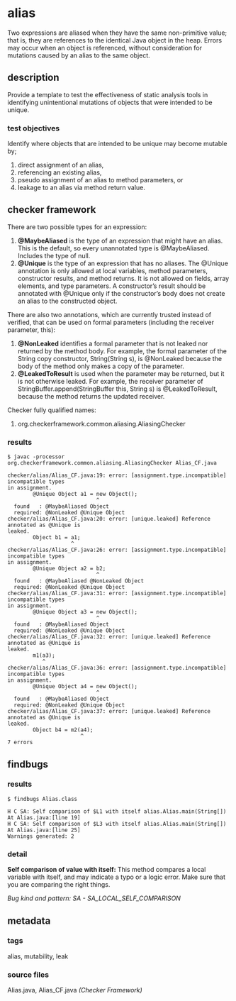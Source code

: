# alias
Two expressions are aliased when they have the same non-primitive value; that is, they 
are references to the identical Java object in the heap. Errors may occur when an object
is referenced, without consideration for mutations caused by an alias to the same object.

## description
Provide a template to test the effectiveness of static analysis tools in identifying 
unintentional mutations of objects that were intended to be unique.

### test objectives
Identify where objects that are intended to be unique may become mutable by;
1. direct assignment of an alias, 
2. referencing an existing alias, 
3. pseudo assignment of an alias to method parameters, or
4. leakage to an alias via method return value.

## checker framework
There are two possible types for an expression:
1. **@MaybeAliased** is the type of an expression that might have an alias. This is the 
default, so every unannotated type is @MaybeAliased. Includes the type of null.
2. **@Unique** is the type of an expression that has no aliases. The @Unique annotation is 
only allowed at local variables, method parameters, constructor results, and method 
returns. It is not allowed on fields, array elements, and type parameters. A 
constructor’s result should be annotated with @Unique only if the constructor’s body does 
not create an alias to the constructed object.

There are also two annotations, which are currently trusted instead of verified, that can 
be used on formal parameters (including the receiver parameter, this):
1. **@NonLeaked** identifies a formal parameter that is not leaked nor returned by the 
method body. For example, the formal parameter of the String copy constructor, 
String(String s), is @NonLeaked because the body of the method only makes a copy of the 
parameter.
2. **@LeakedToResult** is used when the parameter may be returned, but it is not 
otherwise leaked. For example, the receiver parameter of StringBuffer.append(StringBuffer 
this, String s) is @LeakedToResult, because the method returns the updated receiver.

Checker fully qualified names:
1. org.checkerframework.common.aliasing.AliasingChecker

### results

```
$ javac -processor org.checkerframework.common.aliasing.AliasingChecker Alias_CF.java

checker/alias/Alias_CF.java:19: error: [assignment.type.incompatible] incompatible types 
in assignment.
        @Unique Object a1 = new Object();
                            ^
  found   : @MaybeAliased Object
  required: @NonLeaked @Unique Object
checker/alias/Alias_CF.java:20: error: [unique.leaked] Reference annotated as @Unique is 
leaked.
        Object b1 = a1;
                    ^
checker/alias/Alias_CF.java:26: error: [assignment.type.incompatible] incompatible types 
in assignment.
        @Unique Object a2 = b2;
                            ^
  found   : @MaybeAliased @NonLeaked Object
  required: @NonLeaked @Unique Object
checker/alias/Alias_CF.java:31: error: [assignment.type.incompatible] incompatible types 
in assignment.
        @Unique Object a3 = new Object();
                            ^
  found   : @MaybeAliased Object
  required: @NonLeaked @Unique Object
checker/alias/Alias_CF.java:32: error: [unique.leaked] Reference annotated as @Unique is 
leaked.
        m1(a3);
           ^
checker/alias/Alias_CF.java:36: error: [assignment.type.incompatible] incompatible types 
in assignment.
        @Unique Object a4 = new Object();
                            ^
  found   : @MaybeAliased Object
  required: @NonLeaked @Unique Object
checker/alias/Alias_CF.java:37: error: [unique.leaked] Reference annotated as @Unique is 
leaked.
        Object b4 = m2(a4);
                       ^
7 errors
```

## findbugs

### results

```
$ findbugs Alias.class 

H C SA: Self comparison of $L1 with itself alias.Alias.main(String[])  At Alias.java:[line 19]
H C SA: Self comparison of $L3 with itself alias.Alias.main(String[])  At Alias.java:[line 25]
Warnings generated: 2
```

### detail

**Self comparison of value with itself:**
This method compares a local variable with itself, and may indicate a typo or a logic error. Make sure that you are comparing the right things.

*Bug kind and pattern: SA - SA_LOCAL_SELF_COMPARISON*

## metadata

### tags
alias, mutability, leak

### source files
Alias.java, Alias_CF.java _(Checker Framework)_